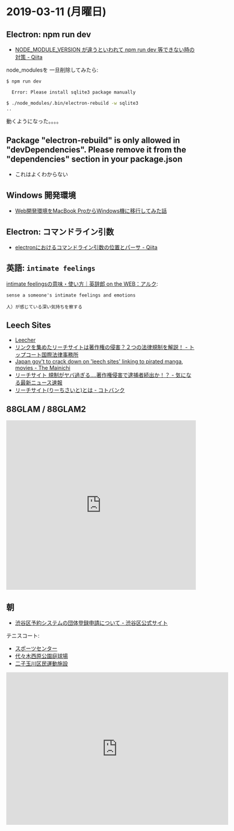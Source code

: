 # 2019-03-11 (月曜日)

## Electron: npm run dev

- [NODE_MODULE_VERSION が違うといわれて npm run dev 等できない時の対策 - Qiita](https://qiita.com/YKEI_mrn/items/c10ce127123bc47b9c5d)

node_modulesを 一旦削除してみたら:

~~~bash
$ npm run dev

  Error: Please install sqlite3 package manually
~~~

~~~bash
$ ./node_modules/.bin/electron-rebuild -w sqlite3
..
~~~

動くようになった。。。。

## Package "electron-rebuild" is only allowed in "devDependencies". Please remove it from the "dependencies" section in your package.json

- これはよくわからない

## Windows 開発環境

- [Web開発環境をMacBook ProからWindows機に移行してみた話](https://techracho.bpsinc.jp/morimorihoge/2018_12_02/65605)

## Electron: コマンドライン引数

- [electronにおけるコマンドライン引数の位置とパーサ - Qiita](https://qiita.com/akameco/items/cfbde2f1b241e2babc6c)

## 英語: `intimate feelings`

[intimate feelingsの意味・使い方｜英辞郎 on the WEB：アルク](https://eow.alc.co.jp/search?q=intimate+feelings):

    sense a someone's intimate feelings and emotions

    人）が感じている深い気持ちを察する


## Leech Sites

- [Leecher](https://en.wikipedia.org/wiki/Leecher_(computing))
- [リンクを集めたリーチサイトは著作権の侵害？２つの法律規制を解説！ - トップコート国際法律事務所](https://topcourt-law.com/intellectual-property/reachsite-copyright)
- [Japan gov't to crack down on 'leech sites' linking to pirated manga, movies - The Mainichi](https://mainichi.jp/english/articles/20181015/p2a/00m/0na/001000c)
- [リーチサイト 規制がヤバ過ぎる....著作権侵害で逮捕者続出か！？ - 気になる最新ニュース速報](https://kininaru-saishin-news.com/archives/10869)
- [リーチサイト(りーちさいと)とは - コトバンク](https://kotobank.jp/word/%E3%83%AA%E3%83%BC%E3%83%81%E3%82%B5%E3%82%A4%E3%83%88-1979673)

## 88GLAM / 88GLAM2

<iframe allow="autoplay *; encrypted-media *;" frameborder="0" height="450" style="width:100%;max-width:660px;overflow:hidden;background:transparent;" sandbox="allow-forms allow-popups allow-same-origin allow-scripts allow-storage-access-by-user-activation allow-top-navigation-by-user-activation" src="https://embed.music.apple.com/jp/album/88glam2/1441729097"></iframe>

## 朝

- [渋谷区予約システムの団体登録申請について - 渋谷区公式サイト](https://www.city.shibuya.tokyo.jp/shisetsu/sports/touroku.html)

テニスコート:

- [スポーツセンター](https://www.city.shibuya.tokyo.jp/shisetsu/sports/sp0_spcenter.html)
- [代々木西原公園庭球場](https://www.city.shibuya.tokyo.jp/shisetsu/sports/sp2_nishihara.html)
- [二子玉川区民運動施設](https://www.city.shibuya.tokyo.jp/shisetsu/sports/sp1_2ko.html)

<iframe height='405' width='590' frameborder='0' allowtransparency='true' scrolling='no' src='https://www.strava.com/activities/2205433413/embed/755083b2172fe9b1feb0d6191586e5ac630aa005'></iframe>
